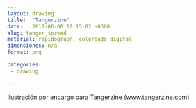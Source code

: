 ```yaml
---
layout: drawing
title:  "Tangerzine"
date:   2017-06-08 19:15:02 -0300
slug: tanger_spread
material: rapidograph, coloreado digital
dimensiones: n/a
format: png

categories:
 - drawing

---
```


Ilustración por encargo para Tangerzine (www.tangerzine.com)